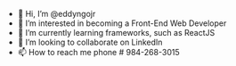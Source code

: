 - 👋 Hi, I’m @eddyngojr
- 👀 I’m interested in becoming a Front-End Web Developer
- 🌱 I’m currently learning frameworks, such as ReactJS
- 💞️ I’m looking to collaborate on LinkedIn
- 📫 How to reach me phone # 984-268-3015

<!---
eddyngojr/eddyngojr is a ✨ special ✨ repository because its `README.md` (this file) appears on your GitHub profile.
You can click the Preview link to take a look at your changes.
--->
